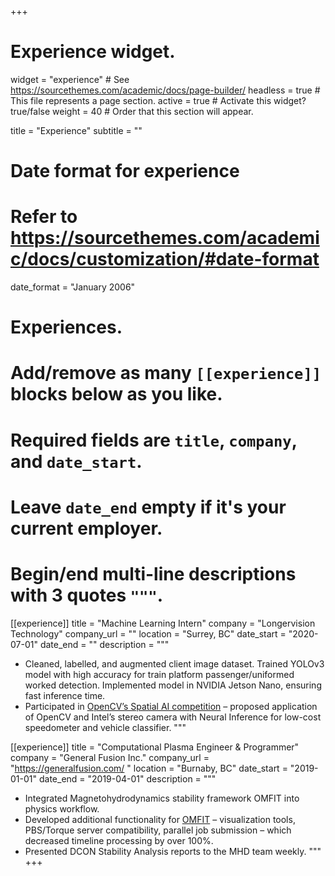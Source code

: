 +++
# Experience widget.
widget = "experience"  # See https://sourcethemes.com/academic/docs/page-builder/
headless = true  # This file represents a page section.
active = true  # Activate this widget? true/false
weight = 40  # Order that this section will appear.

title = "Experience"
subtitle = ""

# Date format for experience
#   Refer to https://sourcethemes.com/academic/docs/customization/#date-format
date_format = "January 2006"

# Experiences.
#   Add/remove as many `[[experience]]` blocks below as you like.
#   Required fields are `title`, `company`, and `date_start`.
#   Leave `date_end` empty if it's your current employer.
#   Begin/end multi-line descriptions with 3 quotes `"""`.
[[experience]]
  title = "Machine Learning Intern"
  company = "Longervision Technology"
  company_url = ""
  location = "Surrey, BC"
  date_start = "2020-07-01"
  date_end = ""
  description = """
  * Cleaned, labelled, and augmented client image dataset. Trained YOLOv3 model
with high accuracy for train platform passenger/uniformed worked detection.
Implemented model in NVIDIA Jetson Nano, ensuring fast inference time.
  * Participated in [OpenCV’s Spatial AI competition](https://opencv.org/opencv-spatial-ai-competition/) – proposed application of
OpenCV and Intel’s stereo camera with Neural Inference for low-cost
speedometer and vehicle classifier.
  """

[[experience]]
  title = "Computational Plasma Engineer & Programmer"
  company = "General Fusion Inc."
  company_url = "https://generalfusion.com/ "
  location = "Burnaby, BC"
  date_start = "2019-01-01"
  date_end = "2019-04-01"
  description = """
  * Integrated Magnetohydrodynamics stability framework OMFIT into physics
workflow.
  * Developed additional functionality for [OMFIT](https://gafusion.github.io/OMFIT-source/index.html) – visualization tools, PBS/Torque
server compatibility, parallel job submission – which decreased timeline
processing by over 100%.
  * Presented DCON Stability Analysis reports to the MHD team weekly.
  """
+++
